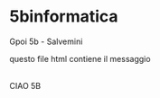 # 5binformatica
Gpoi 5b - Salvemini <br>
<p> questo file html contiene il messaggio <p></p> <br>
CIAO 5B
